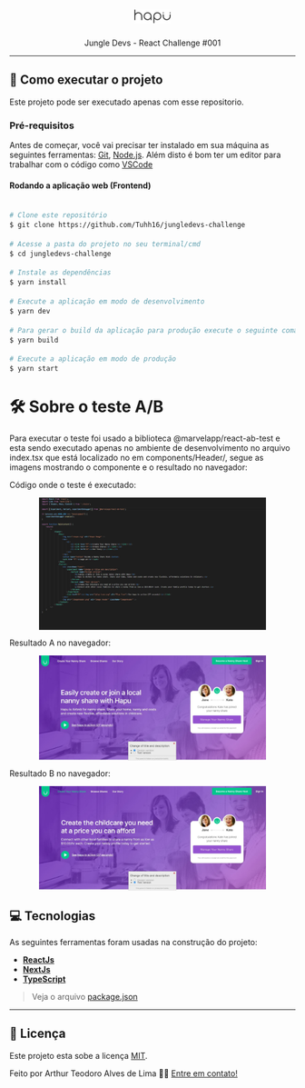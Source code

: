 

<h1 align="center">
     <img src="https://raw.githubusercontent.com/Tuhh16/jungledevs-challenge/master/public/logo.svg" width="64" height="24"/>
</h1>

<p align="center">  
 Jungle Devs - React Challenge #001
</p>

---
## 🚀 Como executar o projeto

Este projeto pode ser executado apenas com esse repositorio.

### Pré-requisitos

Antes de começar, você vai precisar ter instalado em sua máquina as seguintes ferramentas:
[Git](https://git-scm.com), [Node.js](https://nodejs.org/en/). 
Além disto é bom ter um editor para trabalhar com o código como [VSCode](https://code.visualstudio.com/)

#### Rodando a aplicação web (Frontend)

```bash

# Clone este repositório
$ git clone https://github.com/Tuhh16/jungledevs-challenge

# Acesse a pasta do projeto no seu terminal/cmd
$ cd jungledevs-challenge

# Instale as dependências
$ yarn install

# Execute a aplicação em modo de desenvolvimento
$ yarn dev

# Para gerar o build da aplicação para produção execute o seguinte comando.
$ yarn build

# Execute a aplicação em modo de produção
$ yarn start

```

# 🛠 Sobre o teste A/B

<p>Para executar o teste foi usado a biblioteca @marvelapp/react-ab-test e esta sendo executado apenas no ambiente de desenvolvimento no arquivo index.tsx que está localizado no em components/Header/, segue as imagens mostrando o componente e o resultado no navegador: </p>

Código onde o teste é executado:
<p align="center" style="display: flex; align-items: flex-start; justify-content: center;">
     <img title="print do código" src="./public/screenshot/test-abcode.jpg" width="400px" alt="print do código">
</p>
Resultado A no navegador:
<p align="center" style="display: flex; align-items: flex-start; justify-content: center;">
     <img title="resultado do teste a no navegador" src="./public/screenshot/preview-testA.jpg" width="400px" alt="resultado do teste a no navegador">
</p>
Resultado B no navegador:
<p align="center" style="display: flex; align-items: flex-start; justify-content: center;">
     <img title="resultado do teste b no navegador" src="./public/screenshot/preview-testB.jpg" width="400px" alt="resultado do teste b no navegador">
</p>

## 💻 Tecnologias

As seguintes ferramentas foram usadas na construção do projeto:

-   **[ReactJs](https://pt-br.reactjs.org/)**
-   **[NextJs](https://nextjs.org/)**
-   **[TypeScript](https://www.typescriptlang.org/)**

> Veja o arquivo  [package.json](https://github.com/Tuhh16/jungledevs-challenge/blob/master/package.json)

---

## 📝 Licença

Este projeto esta sobe a licença [MIT](./LICENSE).

Feito por Arthur Teodoro Alves de Lima 👋🏽 [Entre em contato!](https://www.linkedin.com/in/arthurtlima/)
